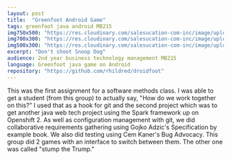 ```yaml
---
layout: post
title:  "Greenfoot Android Game"
tags: greenfoot java android MB215
img750x500: "https://res.cloudinary.com/salesucation-com-inc/image/upload/v1523215138/DroidfootGame750x500_bwphbe.png"
img700x300: "https://res.cloudinary.com/salesucation-com-inc/image/upload/v1523213734/DroidfootGame700x300_ijn9gk.png"
img500x300: "https://res.cloudinary.com/salesucation-com-inc/image/upload/v1523213734/DroidfootGame500x300_panv2u.png"
excerpt: "Don't shoot Snoop Dog"
audience: 2nd year business technology management MB215
language: Greenfoot java game on Android
repository: "https://github.com/rhildred/droidfoot"
---
```


This was the first assignment for a software methods class. I was able to get a student (from this group) to actually say, "How do we work together on this?" I used that as a hook for git and the second project which was to get another java web tech project using the Spark framework up on Openshift 2. As well as configuration management with git, we did collaborative requirements gathering using Gojko Adzic's Specification by example book. We also did testing using Cem Kaner's Bug Advocacy. This group did 2 games with an interface to switch between them. The other one was called "stump the Trump."  
